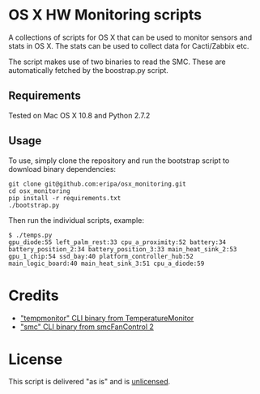 # OS X HW Monitoring scripts

A collections of scripts for OS X that can be used to monitor sensors and stats in OS X. The stats can be used to collect data for Cacti/Zabbix etc.

The script makes use of two binaries to read the SMC. These are automatically fetched by the boostrap.py script.

## Requirements

Tested on Mac OS X 10.8 and Python 2.7.2

## Usage

To use, simply clone the repository and run the bootstrap script to download binary dependencies:

    git clone git@github.com:eripa/osx_monitoring.git
    cd osx_monitoring
    pip install -r requirements.txt
    ./bootstrap.py

Then run the individual scripts, example:

    $ ./temps.py
    gpu_diode:55 left_palm_rest:33 cpu_a_proximity:52 battery:34 battery_position_2:34 battery_position_3:33 main_heat_sink_2:53 gpu_1_chip:54 ssd_bay:40 platform_controller_hub:52 main_logic_board:40 main_heat_sink_3:51 cpu_a_diode:59

# Credits

 * ["tempmonitor" CLI binary from TemperatureMonitor](http://www.bresink.de/osx/0TemperatureMonitor/details.html)
 * ["smc" CLI binary from smcFanControl 2](http://81.169.182.62/~eidac/software/smcfancontrol2/index.html)

# License

 This script is delivered "as is" and is [unlicensed](http://unlicense.org).